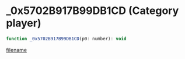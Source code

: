# _0x5702B917B99DB1CD (Category player)

```js
function _0x5702B917B99DB1CD(p0: number): void
```

[filename](_0x5702B917B99DB1CD_m.md ':include')